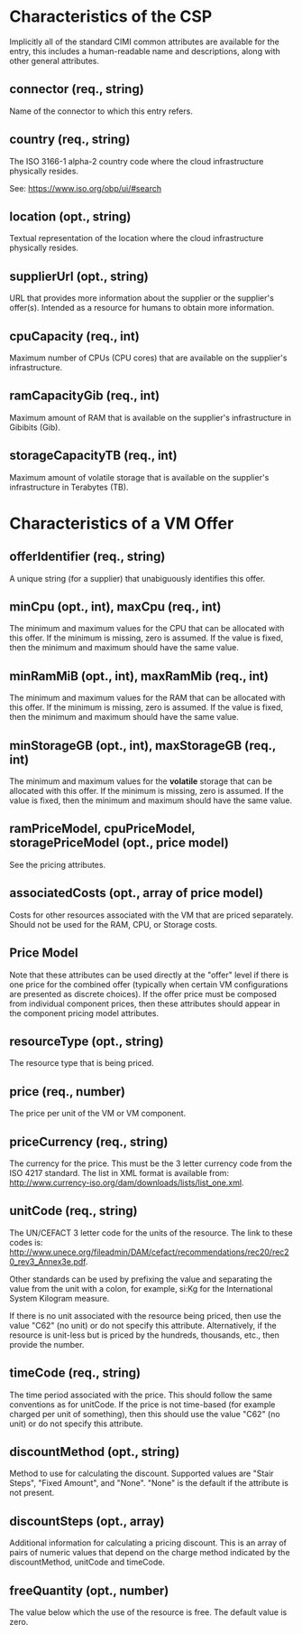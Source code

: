 Characteristics of the CSP
==========================

Implicitly all of the standard CIMI common attributes are available
for the entry, this includes a human-readable name and descriptions,
along with other general attributes.

connector (req., string)
------------------------
Name of the connector to which this entry refers.

country (req., string)
----------------------

The ISO 3166-1 alpha-2 country code where the cloud infrastructure
physically resides.

See: https://www.iso.org/obp/ui/#search

location (opt., string)
-----------------------

Textual representation of the location where the cloud infrastructure
physically resides.

supplierUrl (opt., string)
--------------------------

URL that provides more information about the supplier or the
supplier's offer(s).  Intended as a resource for humans to obtain more
information. 

cpuCapacity (req., int)
-----------------------

Maximum number of CPUs (CPU cores) that are available on the
supplier's infrastructure. 

ramCapacityGib (req., int)
--------------------------

Maximum amount of RAM that is available on the supplier's
infrastructure in Gibibits (Gib).

storageCapacityTB (req., int)
-----------------------------

Maximum amount of volatile storage that is available on the supplier's
infrastructure in Terabytes (TB). 


Characteristics of a VM Offer
=============================

offerIdentifier (req., string)
------------------------------

A unique string (for a supplier) that unabiguously identifies this
offer.

minCpu (opt., int), maxCpu (req., int)
--------------------------------------

The minimum and maximum values for the CPU that can be allocated with
this offer.  If the minimum is missing, zero is assumed.  If the value
is fixed, then the minimum and maximum should have the same value.

minRamMiB (opt., int), maxRamMib (req., int)
--------------------------------------------

The minimum and maximum values for the RAM that can be allocated with
this offer.  If the minimum is missing, zero is assumed.  If the value
is fixed, then the minimum and maximum should have the same value.

minStorageGB (opt., int), maxStorageGB (req., int)
--------------------------------------------------

The minimum and maximum values for the **volatile** storage that can
be allocated with this offer.  If the minimum is missing, zero is
assumed.  If the value is fixed, then the minimum and maximum should
have the same value.

ramPriceModel, cpuPriceModel, storagePriceModel (opt., price model)
-------------------------------------------------------------------

See the pricing attributes. 

associatedCosts (opt., array of price model)
--------------------------------------------

Costs for other resources associated with the VM that are priced
separately.  Should not be used for the RAM, CPU, or Storage costs. 


Price Model
-----------

Note that these attributes can be used directly at the "offer" level
if there is one price for the combined offer (typically when certain
VM configurations are presented as discrete choices).  If the offer
price must be composed from individual component prices, then these
attributes should appear in the component pricing model attributes.

resourceType (opt., string)
---------------------------

The resource type that is being priced.

price (req., number)
--------------------

The price per unit of the VM or VM component.

priceCurrency (req., string)
----------------------------

The currency for the price.  This must be the 3 letter currency code
from the ISO 4217 standard.  The list in XML format is available from:
http://www.currency-iso.org/dam/downloads/lists/list_one.xml. 

unitCode (req., string)
-----------------------

The UN/CEFACT 3 letter code for the units of the resource.  The link
to these codes is:
http://www.unece.org/fileadmin/DAM/cefact/recommendations/rec20/rec20_rev3_Annex3e.pdf.

Other standards can be used by prefixing the value and separating the
value from the unit with a colon, for example, si:Kg for the
International System Kilogram measure.

If there is no unit associated with the resource being priced, then
use the value "C62" (no unit) or do not specify this attribute.
Alternatively, if the resource is unit-less but is priced by the
hundreds, thousands, etc., then provide the number. 

timeCode (req., string)
-----------------------

The time period associated with the price.  This should follow the
same conventions as for unitCode.  If the price is not time-based (for
example charged per unit of something), then this should use the value
"C62" (no unit) or do not specify this attribute.

discountMethod (opt., string)
-----------------------------

Method to use for calculating the discount. Supported values are
"Stair Steps", "Fixed Amount", and "None".  "None" is the default if
the attribute is not present. 

discountSteps (opt., array)
---------------------------

Additional information for calculating a pricing discount.  This is an
array of pairs of numeric values that depend on the charge method
indicated by the discountMethod, unitCode and timeCode. 

freeQuantity (opt., number)
---------------------------

The value below which the use of the resource is free.  The default
value is zero. 
